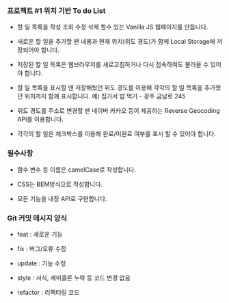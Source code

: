 ### 프로젝트 #1 위치 기반 To do List

- 할 일 목록을 작성 조회 수정 삭제 할수 있는 Vanilla JS 웹페이지를 만듭니다.

- 새로운 할 일을 추가할 땐 내용과 현재 위치(위도 경도)가 함께 Local Storage에 저장되어야 합니다.

- 저장된 할 일 목록은 웹브라우저를 새로고침하거나 다시 접속하여도 불러올 수 있어야 합니다.

- 할 일 목록을 표시할 땐 저장해뒀던 위도 경도를 이용해 각각의 할 일 목록을 추가했던 위치까지 함께 표시합니다. 예) 집가서 밥 먹기 - 광주 금남로 245

- 위도 경도를 주소로 변경할 땐 네이버 카카오 등이 제공하는 Reverse Geocoding API를 이용합니다.

- 각각의 할 일은 체크박스를 이용해 완료/미완료 여부를 표시 할 수 있어야 합니다.

### 필수사항

- 함수 변수 등 이름은 camelCase로 작성합니다.

- CSS는 BEM방식으로 작성합니다.

- 모든 기능을 내장 API로 구현합니다.

### Git 커밋 메시지 양식

- feat : 새로운 기능

- fix : 버그/오류 수정

- update : 기능 수정

- style : 서식, 세미콜론 누락 등 코드 변경 없음

- refactor : 리팩터링 코드
